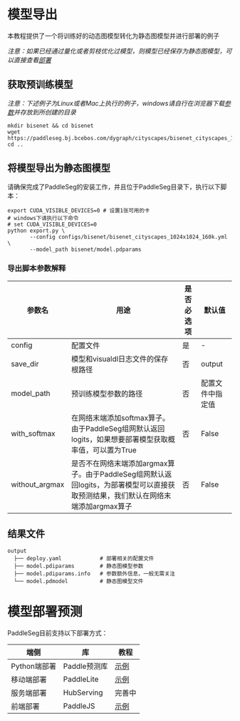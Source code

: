 # 模型导出

本教程提供了一个将训练好的动态图模型转化为静态图模型并进行部署的例子

*注意：如果已经通过量化或者剪枝优化过模型，则模型已经保存为静态图模型，可以直接查看[部署](#模型部署预测)*

## 获取预训练模型

*注意：下述例子为Linux或者Mac上执行的例子，windows请自行在浏览器下载[参数](https://paddleseg.bj.bcebos.com/dygraph/cityscapes/bisenet_cityscapes_1024x1024_160k/model.pdparams)并存放到所创建的目录*
```shell
mkdir bisenet && cd bisenet
wget https://paddleseg.bj.bcebos.com/dygraph/cityscapes/bisenet_cityscapes_1024x1024_160k/model.pdparams
cd ..
```

## 将模型导出为静态图模型

请确保完成了PaddleSeg的安装工作，并且位于PaddleSeg目录下，执行以下脚本：

```shell
export CUDA_VISIBLE_DEVICES=0 # 设置1张可用的卡
# windows下请执行以下命令
# set CUDA_VISIBLE_DEVICES=0
python export.py \
       --config configs/bisenet/bisenet_cityscapes_1024x1024_160k.yml \
       --model_path bisenet/model.pdparams
```

### 导出脚本参数解释

|参数名|用途|是否必选项|默认值|
|-|-|-|-|
|config|配置文件|是|-|
|save_dir|模型和visualdl日志文件的保存根路径|否|output|
|model_path|预训练模型参数的路径|否|配置文件中指定值|
|with_softmax|在网络末端添加softmax算子。由于PaddleSeg组网默认返回logits，如果想要部署模型获取概率值，可以置为True|否|False|
|without_argmax|是否不在网络末端添加argmax算子。由于PaddleSeg组网默认返回logits，为部署模型可以直接获取预测结果，我们默认在网络末端添加argmax算子|否|False|

## 结果文件

```shell
output
  ├── deploy.yaml            # 部署相关的配置文件
  ├── model.pdiparams        # 静态图模型参数
  ├── model.pdiparams.info   # 参数额外信息，一般无需关注
  └── model.pdmodel          # 静态图模型文件
```

# 模型部署预测

PaddleSeg目前支持以下部署方式：

|端侧|库|教程|
|-|-|-|
|Python端部署|Paddle预测库|[示例](../deploy/python/)|
|移动端部署|PaddleLite|[示例](../deploy/lite/)|
|服务端部署|HubServing|完善中|
|前端部署|PaddleJS|[示例](../deploy/web/)|

